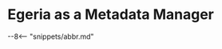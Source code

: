 <!-- SPDX-License-Identifier: CC-BY-4.0 -->
<!-- Copyright Contributors to the ODPi Egeria project 2020. -->

# Egeria as a Metadata Manager



--8<-- "snippets/abbr.md"